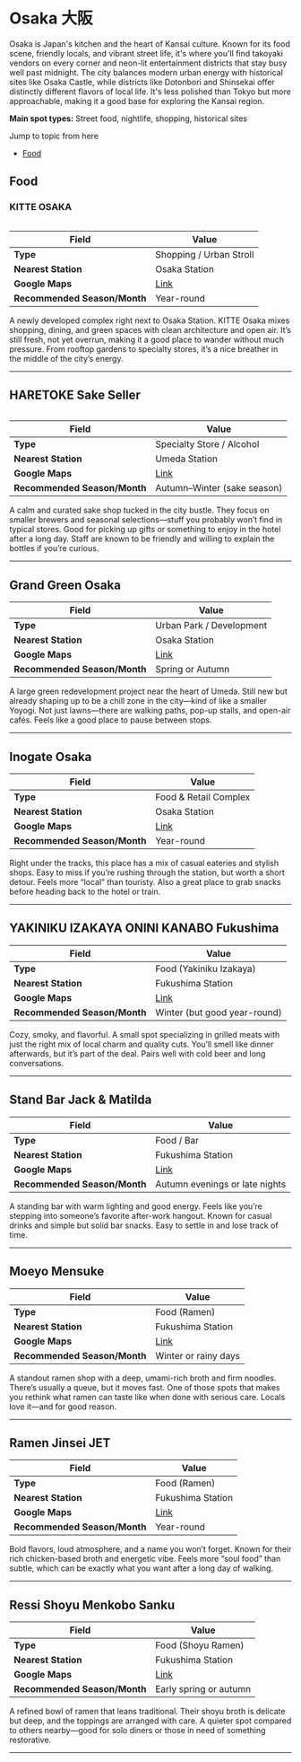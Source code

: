 # Osaka 大阪

Osaka is Japan's kitchen and the heart of Kansai culture. Known for its food scene, friendly locals, and vibrant street life, it's where you'll find takoyaki vendors on every corner and neon-lit entertainment districts that stay busy well past midnight. The city balances modern urban energy with historical sites like Osaka Castle, while districts like Dotonbori and Shinsekai offer distinctly different flavors of local life. It's less polished than Tokyo but more approachable, making it a good base for exploring the Kansai region.

**Main spot types:** Street food, nightlife, shopping, historical sites

Jump to topic from here
- [Food](#food)

<!--

## Spot Template

### Spot Name

![]()

| Field | Value |
|-------|-------|
| **Type** | |
| **Nearest Station** | |
| **Google Maps** | [Link]() |
| **Recommended Season/Month** | |

Description goes here.

---

Copy and use the above template for each spot entry

-->

## Food

### KITTE OSAKA

![]()

| Field                        | Value                   |
| ---------------------------- | ----------------------- |
| **Type**                     | Shopping / Urban Stroll |
| **Nearest Station**          | Osaka Station           |
| **Google Maps**              | [Link]()                |
| **Recommended Season/Month** | Year-round              |

A newly developed complex right next to Osaka Station. KITTE Osaka mixes shopping, dining, and green spaces with clean architecture and open air. It’s still fresh, not yet overrun, making it a good place to wander without much pressure. From rooftop gardens to specialty stores, it’s a nice breather in the middle of the city’s energy.

---

## HARETOKE Sake Seller

![]()

| Field                        | Value                       |
| ---------------------------- | --------------------------- |
| **Type**                     | Specialty Store / Alcohol   |
| **Nearest Station**          | Umeda Station               |
| **Google Maps**              | [Link]()                    |
| **Recommended Season/Month** | Autumn–Winter (sake season) |

A calm and curated sake shop tucked in the city bustle. They focus on smaller brewers and seasonal selections—stuff you probably won’t find in typical stores. Good for picking up gifts or something to enjoy in the hotel after a long day. Staff are known to be friendly and willing to explain the bottles if you’re curious.

---

## Grand Green Osaka

| Field                        | Value                    |
| ---------------------------- | ------------------------ |
| **Type**                     | Urban Park / Development |
| **Nearest Station**          | Osaka Station            |
| **Google Maps**              | [Link]()                 |
| **Recommended Season/Month** | Spring or Autumn         |

A large green redevelopment project near the heart of Umeda. Still new but already shaping up to be a chill zone in the city—kind of like a smaller Yoyogi. Not just lawns—there are walking paths, pop-up stalls, and open-air cafés. Feels like a good place to pause between stops.

---

## Inogate Osaka

| Field                        | Value                 |
| ---------------------------- | --------------------- |
| **Type**                     | Food & Retail Complex |
| **Nearest Station**          | Osaka Station         |
| **Google Maps**              | [Link]()              |
| **Recommended Season/Month** | Year-round            |

Right under the tracks, this place has a mix of casual eateries and stylish shops. Easy to miss if you’re rushing through the station, but worth a short detour. Feels more “local” than touristy. Also a great place to grab snacks before heading back to the hotel or train.

---

## YAKINIKU IZAKAYA ONINI KANABO Fukushima

| Field                        | Value                        |
| ---------------------------- | ---------------------------- |
| **Type**                     | Food (Yakiniku Izakaya)      |
| **Nearest Station**          | Fukushima Station            |
| **Google Maps**              | [Link]()                     |
| **Recommended Season/Month** | Winter (but good year-round) |

Cozy, smoky, and flavorful. A small spot specializing in grilled meats with just the right mix of local charm and quality cuts. You’ll smell like dinner afterwards, but it’s part of the deal. Pairs well with cold beer and long conversations.

---

## Stand Bar Jack & Matilda

| Field                        | Value                          |
| ---------------------------- | ------------------------------ |
| **Type**                     | Food / Bar                     |
| **Nearest Station**          | Fukushima Station              |
| **Google Maps**              | [Link]()                       |
| **Recommended Season/Month** | Autumn evenings or late nights |

A standing bar with warm lighting and good energy. Feels like you’re stepping into someone’s favorite after-work hangout. Known for casual drinks and simple but solid bar snacks. Easy to settle in and lose track of time.

---

## Moeyo Mensuke

| Field                        | Value                |
| ---------------------------- | -------------------- |
| **Type**                     | Food (Ramen)         |
| **Nearest Station**          | Fukushima Station    |
| **Google Maps**              | [Link]()             |
| **Recommended Season/Month** | Winter or rainy days |

A standout ramen shop with a deep, umami-rich broth and firm noodles. There’s usually a queue, but it moves fast. One of those spots that makes you rethink what ramen can taste like when done with serious care. Locals love it—and for good reason.

---

## Ramen Jinsei JET

| Field                        | Value             |
| ---------------------------- | ----------------- |
| **Type**                     | Food (Ramen)      |
| **Nearest Station**          | Fukushima Station |
| **Google Maps**              | [Link]()          |
| **Recommended Season/Month** | Year-round        |

Bold flavors, loud atmosphere, and a name you won’t forget. Known for their rich chicken-based broth and energetic vibe. Feels more “soul food” than subtle, which can be exactly what you want after a long day of walking.

---

## Ressi Shoyu Menkobo Sanku

| Field                        | Value                  |
| ---------------------------- | ---------------------- |
| **Type**                     | Food (Shoyu Ramen)     |
| **Nearest Station**          | Fukushima Station      |
| **Google Maps**              | [Link]()               |
| **Recommended Season/Month** | Early spring or autumn |

A refined bowl of ramen that leans traditional. Their shoyu broth is delicate but deep, and the toppings are arranged with care. A quieter spot compared to others nearby—good for solo diners or those in need of something restorative.

---
